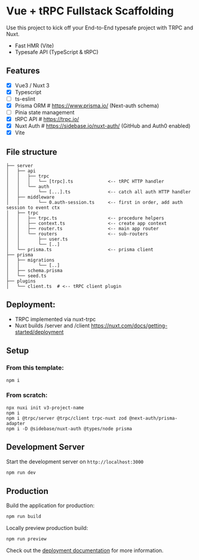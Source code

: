 # Vue + tRPC Fullstack Scaffolding

Use this project to kick off your End-to-End typesafe project with TRPC and Nuxt.

- Fast HMR (Vite)
- Typesafe API (TypeScript & tRPC)

## Features

- [x] Vue3 / Nuxt 3
- [x] Typescript
- [ ] ts-eslint
- [x] Prisma ORM # https://www.prisma.io/ (Next-auth schema)
- [ ] Pinia state management
- [x] tRPC API # https://trpc.io/
- [x] Nuxt Auth # https://sidebase.io/nuxt-auth/ (GitHub and Auth0 enabled)
- [x] Vite

## File structure

```.
├── server
│   ├── api
│   │   ├── trpc
│   │   │   └── [trpc].ts             <-- tRPC HTTP handler
│   │   └── auth
│   │       └── [...].ts              <-- catch all auth HTTP handler
│   ├── middleware
│   │       └── 0.auth-session.ts     <-- first in order, add auth session to event ctx
│   ├── trpc
│   │   ├── trpc.ts                   <-- procedure helpers
│   │   ├── context.ts                <-- create app context
│   │   ├── router.ts                 <-- main app router
│   │   └── routers                   <-- sub-routers
│   │       ├── user.ts
│   │       └── [..]
│   └── prisma.ts                     <-- prisma client
├── prisma
│   ├── migrations
│   │       └── [..]
│   ├── schema.prisma
│   └── seed.ts
├── plugins
│   └── client.ts  # <-- tRPC client plugin
```

## Deployment:

- TRPC implemented via nuxt-trpc
- Nuxt builds /server and /client https://nuxt.com/docs/getting-started/deployment

## Setup

### From this template:

```
npm i
```

### From scratch:

```
npx nuxi init v3-project-name
npm i
npm i @trpc/server @trpc/client trpc-nuxt zod @next-auth/prisma-adapter
npm i -D @sidebase/nuxt-auth @types/node prisma

```

## Development Server

Start the development server on `http://localhost:3000`

```bash
npm run dev
```

## Production

Build the application for production:

```bash
npm run build
```

Locally preview production build:

```bash
npm run preview
```

Check out the [deployment documentation](https://nuxt.com/docs/getting-started/deployment) for more information.
